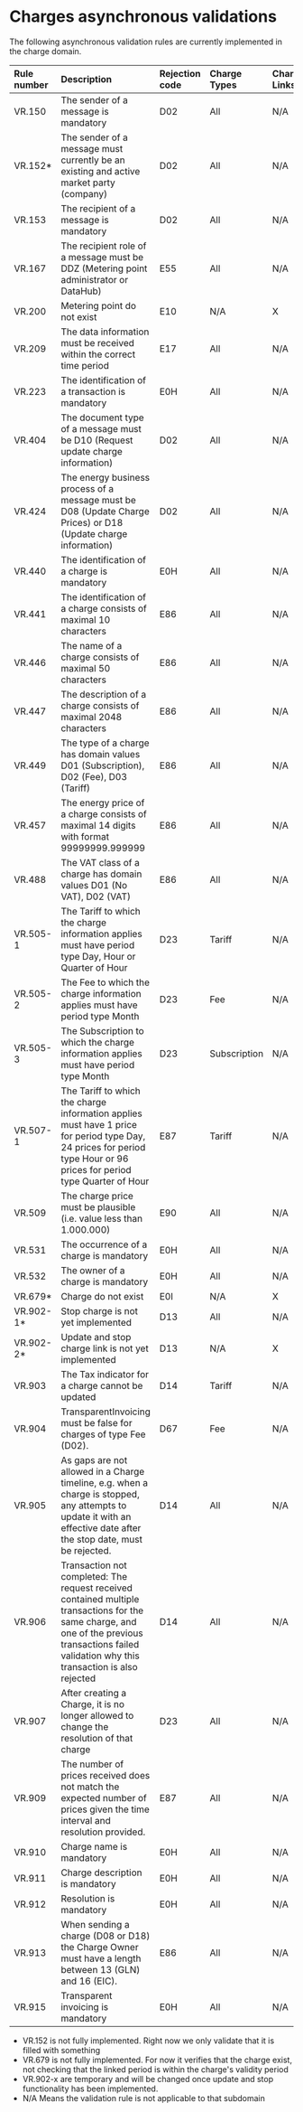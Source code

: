 # Charges asynchronous validations

The following asynchronous validation rules are currently implemented in the charge domain.

|**Rule number**|**Description**|**Rejection code**|**Charge Types**|**Charge Links**|
|:-|:-|:-|:-|:-|
|VR.150|The sender of a message is mandatory|D02|All|N/A|
|VR.152*|The sender of a message must currently be an existing and active market party (company)|D02|All|N/A|
|VR.153|The recipient of a message is mandatory|D02|All|N/A|
|VR.167|The recipient role of a message must be DDZ (Metering point administrator or DataHub)|E55|All|N/A|
|VR.200|Metering point do not exist|E10|N/A|X|
|VR.209|The data information must be received within the correct time period|E17|All|N/A|
|VR.223|The identification of a transaction is mandatory|E0H|All|N/A|
|VR.404|The document type of a message must be D10 (Request update charge information)|D02|All|N/A|
|VR.424|The energy business process of a message must be D08 (Update Charge Prices) or D18 (Update charge information)|D02|All|N/A|
|VR.440|The identification of a charge is mandatory|E0H|All|N/A|
|VR.441|The identification of a charge consists of maximal 10 characters|E86|All|N/A|
|VR.446|The name of a charge consists of maximal 50 characters|E86|All|N/A|
|VR.447|The description of a charge consists of maximal 2048 characters|E86|All|N/A|
|VR.449|The type of a charge has domain values D01 (Subscription), D02 (Fee), D03 (Tariff)|E86|All|N/A|
|VR.457|The energy price of a charge consists of maximal 14 digits with format 99999999.999999|E86|All|N/A|
|VR.488|The VAT class of a charge has domain values D01 (No VAT), D02 (VAT)|E86|All|N/A|
|VR.505-1|The Tariff to which the charge information applies must have period type Day, Hour or Quarter of Hour|D23|Tariff|N/A|
|VR.505-2|The Fee to which the charge information applies must have period type Month|D23|Fee|N/A|
|VR.505-3|The Subscription to which the charge information applies must have period type Month|D23|Subscription|N/A|
|VR.507-1|The Tariff to which the charge information applies must have 1 price for period type Day, 24 prices for period type Hour or 96 prices for period type Quarter of Hour|E87|Tariff|N/A|
|VR.509|The charge price must be plausible (i.e. value less than 1.000.000)|E90|All|N/A|
|VR.531|The occurrence of a charge is mandatory|E0H|All|N/A|
|VR.532|The owner of a charge is mandatory|E0H|All|N/A|
|VR.679*|Charge do not exist|E0I|N/A|X|
|VR.902-1*|Stop charge is not yet implemented|D13|All|N/A|
|VR.902-2*|Update and stop charge link is not yet implemented|D13|N/A|X|
|VR.903|The Tax indicator for a charge cannot be updated|D14|Tariff|N/A|
|VR.904|TransparentInvoicing must be false for charges of type Fee (D02).|D67|Fee|N/A|
|VR.905|As gaps are not allowed in a Charge timeline, e.g. when a charge is stopped, any attempts to update it with an effective date after the stop date, must be rejected.|D14|All|N/A|
|VR.906|Transaction not completed: The request received contained multiple transactions for the same charge, and one of the previous transactions failed validation why this transaction is also rejected|D14|All|N/A|
|VR.907|After creating a Charge, it is no longer allowed to change the resolution of that charge|D23|All|N/A|
|VR.909|The number of prices received does not match the expected number of prices given the time interval and resolution provided.|E87|All|N/A|
|VR.910|Charge name is mandatory|E0H|All|N/A|
|VR.911|Charge description is mandatory|E0H|All|N/A|
|VR.912|Resolution is mandatory|E0H|All|N/A|
|VR.913|When sending a charge (D08 or D18) the Charge Owner must have a length between 13 (GLN) and 16 (EIC).|E86|All|N/A|
|VR.915|Transparent invoicing is mandatory|E0H|All|N/A|

* VR.152 is not fully implemented. Right now we only validate that it is filled with something
* VR.679 is not fully implemented. For now it verifies that the charge exist, not checking that the linked period is within the charge's validity period
* VR.902-x are temporary and will be changed once update and stop functionality has been implemented.
* N/A Means the validation rule is not applicable to that subdomain
